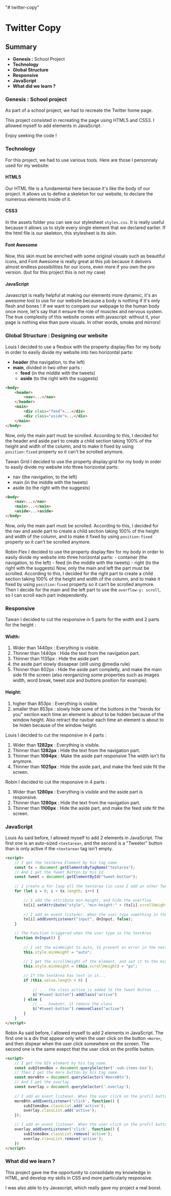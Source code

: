 "# twitter-copy" 

# Twitter Copy

## Summary

- **Genesis :** School Project
- **Technology**
- **Global Structure**
- **Responsive**
- **JavaScript**
- **What did we learn ?**

### Genesis : School project

As part of a school project, we had to recreate the Twitter home page.

This project consisted in recreating the page using HTML5 and CSS3. I allowed myself to add elements in JavaScript.

Enjoy seeking the code !

### Technology

For this project, we had to use various tools. Here are those I personnaly used for my website:
#### HTML5

Our HTML file is a fundamental here because it's like the body of our project. It allows us to define a skeleton for our website, to declare the numerous elements inside of it.  

#### CSS3

In the assets folder you can see our stylesheet `styles.css`. It is really useful because it allows us to style every single element that we declared earlier. If the html file is our skeleton, this stylesheet is its skin.

#### Font Awesome

Now, this skin must be enriched with some original visuals such as beautiful icons, and Font Awesome is really great at this job because it delivers almost endless possibilities for our icons, even more if you own the pro version. (but for this project this is not my case) 

#### JavaScript

Javascript is really helpful at making our elements more dynamic, it's an awesome tool to use for our website because a body is nothing if it's only flesh and bones ! If we want to compare our webpage to the human body once more, let's say that it ensure the role of muscles and nervous system. The true complexity of this website comes with javascript: without it, your page is nothing else than pure visuals. In other words, smoke and mirrors!   


### Global Structure : Designing our website

Louis
I decided to use a flexbox with the property display:flex for my body in order to easily divide my website into two horizontal parts:
- **header** (the navigation, to the left)
- **main**, divided in two other parts :
    - **feed** (in the middle with the tweets)
    - **aside** (to the right with the suggests)

```html
<body>
    <header>
        <nav>...</nav>
    </header>
    <main>
        <div class="feed">...</div>
        <div class="aside">...</div>
    </main>
</body>
```
Now, only the main part must be scrolled. According to this, I decided for the header and aside part to create a child section taking 100% of the height and width of the column, and to make it fixed by using `position:fixed` property so it can't be scrolled anymore. 

Tawan
Grid
I decided to use the property display:grid for my body in order to easily divide my website into three horizontal parts:
- nav (the navigation, to the left)
- main (in the middle with the tweets)
- aside (to the right with the suggests)

```html
<body>
    <nav>...</nav>
    <main>...</main>
    <aside>...<aside>
</body>
```

Now, only the main part must be scrolled. According to this, I decided for the nav and aside part to create a child section taking 100% of the height and width of the column, and to make it fixed by using `position:fixed` property so it can't be scrolled anymore. 

Robin
Flex
I decided to use the property display:flex for my body in order to easily divide my website into three horizontal parts:
    - container (the navigation, to the left)
    - feed (in the middle with the tweets)
    - right (to the right with the suggests)
Now, only the main and left the part must be scrolled. According to this, I decided for the right part to create a child section taking 100% of the height and width of the column, and to make it fixed by using `position:fixed` property so it can't be scrolled anymore. 
Then I decide for the main and the left part to use the `overflow-y: scroll`, so I can scroll each part independently.

### Responsive
Tawan
I decided to cut the responsive in 5 parts for the width and 2 parts for the height :

#### Width:
1. Wider than 1440px : Everything is visible.
2. Thinner than 1440px : Hide the text from the navigation part.
3. Thinner than 1135px : Hide the aside part
4. the aside part slowly dissapear (still using @media rule)
5. Thinner than 802px : Hide the aside part completly, and make the main side fit the screen (also reorganizing some properties such as images width, word break, tweet size and buttons position for example).

#### Height:
1. higher than 853px : Everything is visible.
2. smaller than 853px : slowly hide some of the buttons in the "trends for you" section each time an element is about to be hidden because of the window height. Also retract the navbar each time an element is about to be hiden because of the window height.


Louis
I decided to cut the responsive in 4 parts :
1. Wider than **1282px** : Everything is visible.
2. Thinner than **1282px** : Hide the text from the navigation part.
3. Thinner than **1094px** : Make the aside part responsive
    The width isn't fix anymore.
4. Thinner than **1025px** : Hide the aside part, and make the feed side fit the screen.

Robin
I decided to cut the responsive in 4 parts :
1. Wider than **1280px** : Everything is visible and the aside part is responsive.
2. Thinner than **1280px** : Hide the text from the navigation part.
3. Thinner than **1100px** : Hide the aside part, and make the feed side fit the screen.

### JavaScript

Louis
As said before, I allowed myself to add 2 elements in JavaScript. 
The first one is an auto-sized `<textarea>`, and the second is a "Tweeter" button than is only active if the `<textarea>` tag isn't empty.

```html
<script>
    // I get the textArea Element by his tag name
    const tx = document.getElementsByTagName("textarea");
    // And I get the Tweet Button by his Id
    const tweet = document.getElementById("tweet-button");
    
    // I create a for loop all the textarea (in case I add an other Tweet textArea)
    for (let i = 0; i < tx.length; i++) {

        // I add the attribute min-height, and hide the overflow
        tx[i].setAttribute("style", "min-height:" + (tx[i].scrollHeight) + "px;overflow-y:hidden;");
        
        // I add an event listener. When the user type something in the textArea, it trigger the OnInput() function
        tx[i].addEventListener("input", OnInput, false);
    }

    // The Function triggered when the user type in the textArea
    function OnInput() {
        
        // I set the minHeight to auto, to prevent an error in the next line
        this.style.minHeight = "auto";
        
        // I get the scrollHeight of the element, and set it to the minHeight
        this.style.minHeight = (this.scrollHeight) + "px";

        // If the textArea has text in it...
        if (this.value.length > 0) {
            
            // ... the class active is added to the Tweet Button ...
            $("#tweet-button").addClass("active")
        } else {
            // ... however, it remove the class
            $("#tweet-button").removeClass("active")
        }
    }
</script>
```

Robin
As said before, I allowed myself to add 2 elements in JavaScript.
The first one is a div that appear only when the user click on the button `<more>`, and then dispear when the user click somewhere on the screen. The second one is the same exepct that the user click on the profile button.


```html
<script>
    // I get the DIV element by his tag name.
    const subItemsBox = document.querySelector('.sub-items-box');
    // Then I get the more button by his tag name.
    const moreBtn = document.querySelector('#moreBtn');
    // And I get the overlay.
    const overlay = document.querySelector('.overlay');
        
    // I add an event listener. When the user click on the profil button, the sub menu is active, so it appear.
    moreBtn.addEventListener('click', function() {
        subItemsBox.classList.add('active');
        overlay.classList.add('active');
    });

    // I add an event listener. When the user click on the profil button or anywhere else on the screen, the sub menu is no more active, so it disappear.
    overlay.addEventListener('click', function() {
        subItemsBox.classList.remove('active');
        overlay.classList.remove('active');
    })
</script>
```

### What did we learn ?

This project gave me the opportunity to consolidate my knowledge in HTML, and develop my skills in CSS and more particularly responsive.

I was also able to try Javascript, which really gave my project a real boost.
